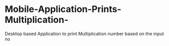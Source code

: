 # Mobile-Application-Prints-Multiplication-
Desktop based Application to print Multiplication number based on the input no 
